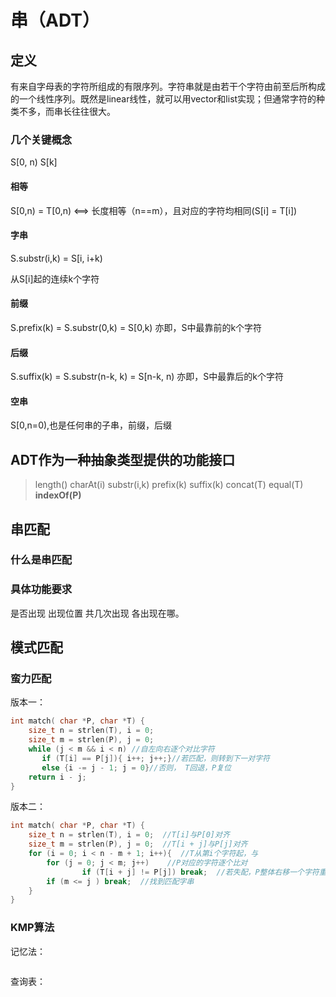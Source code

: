 # 串（ADT）

## 定义

有来自字母表的字符所组成的有限序列。字符串就是由若干个字符由前至后所构成的一个线性序列。既然是linear线性，就可以用vector和list实现；但通常字符的种类不多，而串长往往很大。

### 几个关键概念

S[0, n) S[k]

#### 相等

S[0,n) = T[0,n) <==> 长度相等（n==m），且对应的字符均相同(S[i] = T[i])

#### 字串

S.substr(i,k) = S[i, i+k)

从S[i]起的连续k个字符

#### 前缀

S.prefix(k) = S.substr(0,k) = S[0,k)
亦即，S中最靠前的k个字符

#### 后缀

S.suffix(k) = S.substr(n-k, k) = S[n-k, n)
亦即，S中最靠后的k个字符

#### 空串

S[0,n=0),也是任何串的子串，前缀，后缀

## ADT作为一种抽象类型提供的功能接口

>length()
>charAt(i)
>substr(i,k)
>prefix(k)
>suffix(k)
>concat(T)
>equal(T)
>**indexOf(P)**

## 串匹配

### 什么是串匹配

### 具体功能要求

是否出现
出现位置
共几次出现
各出现在哪。

## 模式匹配

### 蛮力匹配
版本一：
```c++
int match( char *P, char *T) {
	size_t n = strlen(T), i = 0;
	size_t m = strlen(P), j = 0;
	while (j < m && i < n) //自左向右逐个对比字符
	   if (T[i] == P[j]){ i++; j++;}//若匹配，则转到下一对字符
	   else {i -= j - 1; j = 0}//否则， T回退，P复位
	return i - j;
}
```

版本二：
```c++
int match( char *P, char *T) {
	size_t n = strlen(T), i = 0;  //T[i]与P[0]对齐
	size_t m = strlen(P), j = 0;  //T[i + j]与P[j]对齐
	for (i = 0; i < n - m + 1; i++){  //T从第i个字符起，与
		for (j = 0; j < m; j++)    //P对应的字符逐个比对
				if (T[i + j] != P[j]) break;  //若失配，P整体右移一个字符重新比对
		if (m <= j ) break;  //找到匹配字串
	}
}
```

### KMP算法
记忆法：
```c++

```
查询表：
